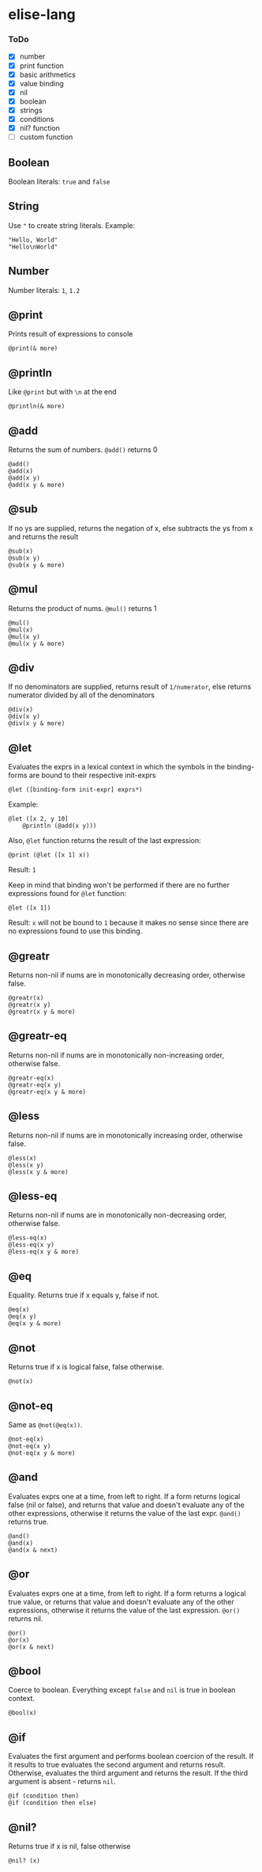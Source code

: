 # elise-lang

### ToDo

- [x] number
- [x] print function
- [x] basic arithmetics
- [x] value binding
- [x] nil
- [x] boolean
- [x] strings
- [x] conditions
- [x] nil? function
- [ ] custom function

## Boolean

Boolean literals: `true` and `false`

## String

Use `"` to create string literals. Example:

```
"Hello, World"
"Hello\nWorld"
```

## Number

Number literals: `1`, `1.2`

## @print

Prints result of expressions to console

```
@print(& more)
```

## @println

Like `@print` but with `\n` at the end

```
@println(& more)
```

## @add

Returns the sum of numbers. `@add()` returns 0

```
@add()
@add(x)
@add(x y)
@add(x y & more)
```

## @sub

If no ys are supplied, returns the negation of x, else subtracts the ys from x and returns the result

```
@sub(x)
@sub(x y)
@sub(x y & more)
```

## @mul

Returns the product of nums. `@mul()` returns 1

```
@mul()
@mul(x)
@mul(x y)
@mul(x y & more)
```

## @div

If no denominators are supplied, returns result of `1/numerator`, else returns numerator divided by all of the denominators

```
@div(x)
@div(x y)
@div(x y & more)
```

## @let 

Evaluates the exprs in a lexical context in which the symbols in the binding-forms are bound to their respective init-exprs 

```
@let ([binding-form init-expr] exprs*)
```

Example:

```
@let ([x 2, y 10]
    @println (@add(x y)))
```

Also, `@let` function returns the result of the last expression:

```
@print (@let ([x 1] x))
```

Result: `1`

Keep in mind that binding won't be performed if there are no further expressions found for `@let` function:

```
@let ([x 1])
```

Result: `x` will not be bound to `1` because it makes no sense since there are no expressions found to use this binding.

## @greatr

Returns non-nil if nums are in monotonically decreasing order, otherwise false.

```
@greatr(x)
@greatr(x y)
@greatr(x y & more)
```

## @greatr-eq

Returns non-nil if nums are in monotonically non-increasing order, otherwise false.

```
@greatr-eq(x)
@greatr-eq(x y)
@greatr-eq(x y & more)
```

## @less

Returns non-nil if nums are in monotonically increasing order, otherwise false.

```
@less(x)
@less(x y)
@less(x y & more)
```

## @less-eq

Returns non-nil if nums are in monotonically non-decreasing order, otherwise false.

```
@less-eq(x)
@less-eq(x y)
@less-eq(x y & more)
```

## @eq

Equality. Returns true if x equals y, false if not.

```
@eq(x)
@eq(x y)
@eq(x y & more)
```

## @not

Returns true if x is logical false, false otherwise.

```
@not(x)
```

## @not-eq

Same as `@not(@eq(x))`.

```
@not-eq(x)
@not-eq(x y)
@not-eq(x y & more)
```

## @and

Evaluates exprs one at a time, from left to right. If a form returns logical false (nil or false), and returns that value and doesn't evaluate any of the other expressions, otherwise it returns the value of the last expr. `@and()` returns true.

```
@and()
@and(x)
@and(x & next)
```

## @or

Evaluates exprs one at a time, from left to right. If a form returns a logical true value, or returns that value and doesn't evaluate any of the other expressions, otherwise it returns the value of the last expression. `@or()` returns nil.

```
@or()
@or(x)
@or(x & next)
```

## @bool 

Coerce to boolean. Everything except `false` and `nil` is true in boolean context.

```
@bool(x)
```

## @if 

Evaluates the first argument and performs boolean coercion of the result. If it results to true evaluates the second argument and returns result. Otherwise, evaluates the third argument and returns the result. If the third argument is absent - returns `nil`.

```
@if (condition then)
@if (condition then else)
```

## @nil?

Returns true if x is nil, false otherwise

```
@nil? (x)
```
